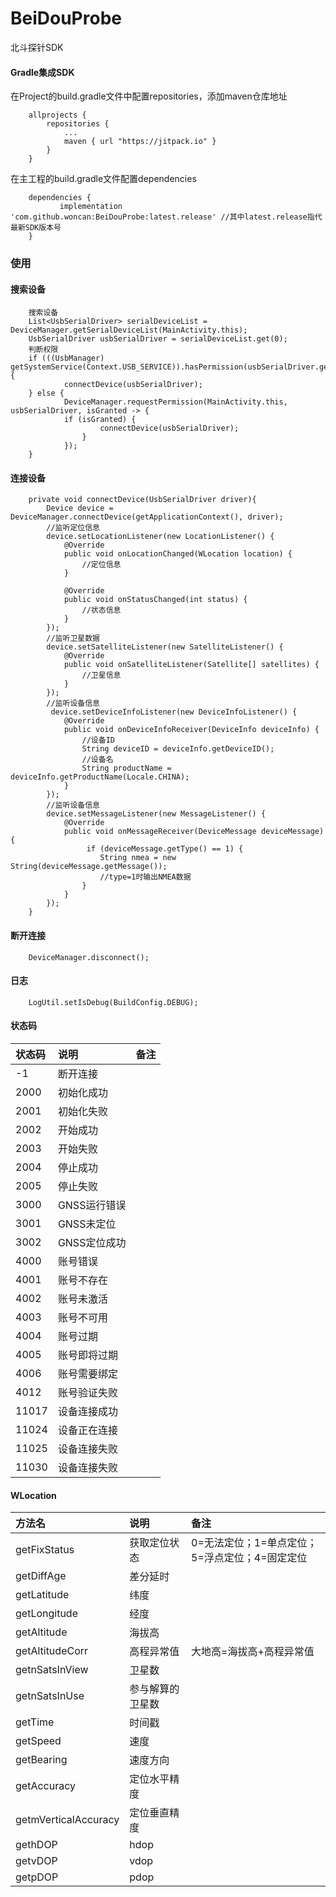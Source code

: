 # BeiDouProbe
北斗探针SDK
#### Gradle集成SDK

在Project的build.gradle文件中配置repositories，添加maven仓库地址
```
	allprojects {
		repositories {
			...
			maven { url "https://jitpack.io" }
		}
	}
```
在主工程的build.gradle文件配置dependencies
```
	dependencies {
	       implementation 'com.github.woncan:BeiDouProbe:latest.release' //其中latest.release指代最新SDK版本号
	}
```
###  使用

#### 搜索设备
```
    搜索设备
    List<UsbSerialDriver> serialDeviceList = DeviceManager.getSerialDeviceList(MainActivity.this);
    UsbSerialDriver usbSerialDriver = serialDeviceList.get(0);
    判断权限
    if (((UsbManager) getSystemService(Context.USB_SERVICE)).hasPermission(usbSerialDriver.getDevice())) {
            connectDevice(usbSerialDriver);
    } else {
            DeviceManager.requestPermission(MainActivity.this, usbSerialDriver, isGranted -> {
            if (isGranted) {
                    connectDevice(usbSerialDriver);
                }
            });
    }
```

#### 连接设备
```
    private void connectDevice(UsbSerialDriver driver){
        Device device = DeviceManager.connectDevice(getApplicationContext(), driver);
        //监听定位信息
        device.setLocationListener(new LocationListener() {
            @Override
            public void onLocationChanged(WLocation location) {
                //定位信息
            }

            @Override
            public void onStatusChanged(int status) {
                //状态信息
            }
        });
        //监听卫星数据
        device.setSatelliteListener(new SatelliteListener() {
            @Override
            public void onSatelliteListener(Satellite[] satellites) {
                //卫星信息
            }
        });
        //监听设备信息
         device.setDeviceInfoListener(new DeviceInfoListener() {
            @Override
            public void onDeviceInfoReceiver(DeviceInfo deviceInfo) {
                //设备ID
                String deviceID = deviceInfo.getDeviceID();
                //设备名
                String productName = deviceInfo.getProductName(Locale.CHINA);
            }
        });
        //监听设备信息
        device.setMessageListener(new MessageListener() {
            @Override
            public void onMessageReceiver(DeviceMessage deviceMessage) {
                 if (deviceMessage.getType() == 1) {
                    String nmea = new String(deviceMessage.getMessage());
                    //type=1时输出NMEA数据
                }
            }
        });
    }
```
#### 断开连接


```
    DeviceManager.disconnect();

```


#### 日志
```
    LogUtil.setIsDebug(BuildConfig.DEBUG);
```
#### 状态码

| 状态码 | 说明| 备注 |
| :--| :-- | :-- |
| -1 | 断开连接 |  |
| 2000 | 初始化成功 |  |
|2001 | 初始化失败 |  |
| 2002 |开始成功  |  |
| 2003 |开始失败  |  |
| 2004 |停止成功  |  |
| 2005 |停止失败  |  |
| 3000 |GNSS运行错误  |  |
| 3001 | GNSS未定位 |  |
| 3002 | GNSS定位成功 |  |
| 4000 | 账号错误 |  |
| 4001 | 账号不存在 |  |
| 4002 | 账号未激活|  |
| 4003 | 账号不可用 |  |
| 4004 | 账号过期 |  |
| 4005 | 账号即将过期 |  |
| 4006 | 账号需要绑定 |  |
| 4012 | 账号验证失败 |  |
| 11017 | 设备连接成功 |  |
| 11024 | 设备正在连接 |  |
| 11025 | 设备连接失败 |  |
| 11030 | 设备连接失败 |  |

#### WLocation

| 方法名 | 说明| 备注|
| :--| :-- | :-- |
| getFixStatus| 获取定位状态 |0=无法定位；1=单点定位；5=浮点定位；4=固定定位|
| getDiffAge| 差分延时 |
|getLatitude| 纬度 |
| getLongitude|经度  |
| getAltitude|海拔高 |
| getAltitudeCorr|高程异常值 |大地高=海拔高+高程异常值|
| getnSatsInView| 卫星数 |
| getnSatsInUse| 参与解算的卫星数 |
| getTime| 时间戳 |
| getSpeed| 速度 |
| getBearing| 速度方向 |
| getAccuracy| 定位水平精度|
| getmVerticalAccuracy| 定位垂直精度|
| gethDOP| hdop|
| getvDOP| vdop|
| getpDOP| pdop|
